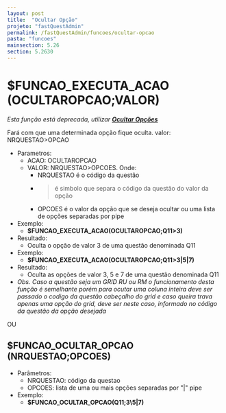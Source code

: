 ```yaml
---
layout: post
title:  "Ocultar Opção"
projeto: "fastQuestAdmin"
permalink: /fastQuestAdmin/funcoes/ocultar-opcao
pasta: "funcoes"
mainsection: 5.26
section: 5.2630
---
```

# $FUNCAO_EXECUTA_ACAO (OCULTAROPCAO;VALOR)
*Esta função está deprecada, utilizar **<a href="/fastQuestAdmin/funcoesv2/ocultarOpcoes">Ocultar Opções</a>***

Fará com que uma determinada opção fique oculta. valor: NRQUESTAO>OPCAO
- Parametros: 
    - ACAO: OCULTAROPCAO
    - VALOR: NRQUESTAO>OPCOES. Onde: 
        - NRQUESTAO é o código da questão
        - > é simbolo que separa o código da questão do valor da opção
        - OPCOES é o valor da opção que se deseja ocultar ou uma lista de opções separadas por pipe
- Exemplo:
    - **$FUNCAO_EXECUTA_ACAO(OCULTAROPCAO;Q11>3)**
- Resultado:
    - Oculta o opção de valor 3 de uma questão denominada Q11
- Exemplo:
    - **$FUNCAO_EXECUTA_ACAO(OCULTAROPCAO;Q11>3\|5\|7)**
- Resultado:
    - Oculta as opções de valor 3, 5 e 7 de uma questão denominada Q11
- *Obs. Caso a questão seja um GRID RU ou RM o funcionamento desta função é semelhante porém para ocutar uma coluna inteira deve ser passado o codigo da questão cabeçalho do grid e caso queira trava apenas uma opção do grid, deve ser neste caso, informado no código da questão da opção desejada*

OU

## $FUNCAO_OCULTAR_OPCAO (NRQUESTAO;OPCOES)

- Parâmetros:
    - NRQUESTAO: código da questao
    - OPCOES: lista de uma ou mais opções separadas por "\|" pipe
- Exemplo:
    - **$FUNCAO_OCULTAR_OPCAO(Q11;3\5\|7)**
